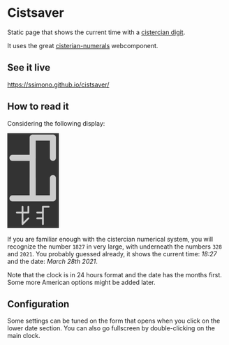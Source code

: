 Cistsaver
=========

Static page that shows the current time with a [cistercian digit](https://en.wikipedia.org/wiki/Cistercian_numerals).

It uses the great [cisterian-numerals](https://github.com/hsablonniere/cistercian-numerals) webcomponent.

See it live
-----------

https://ssimono.github.io/cistsaver/

How to read it
--------------

Considering the following display:

![screenshot.png](screenshot.png)

If you are familiar enough with the cistercian numerical system, you will recognize the number `1827` in very large, with underneath the numbers `328` and `2021`. You probably guessed already, it shows the current time: _18:27_ and the date: _March 28th 2021_.

Note that the clock is in 24 hours format and the date has the months first. Some more American options might be added later.

Configuration
-------------

Some settings can be tuned on the form that opens when you click on the lower date section.
You can also go fullscreen by double-clicking on the main clock.